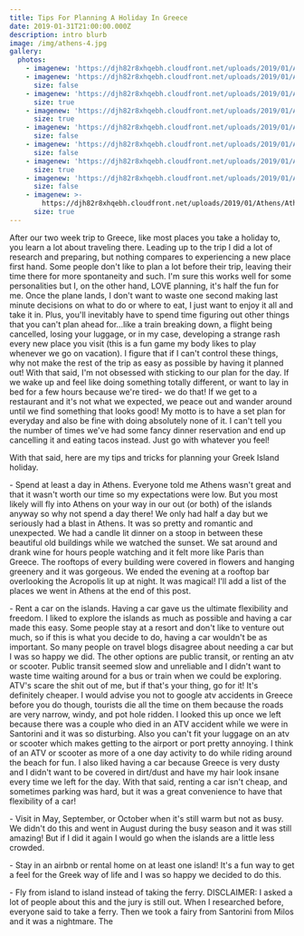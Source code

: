 ```yaml
---
title: Tips For Planning A Holiday In Greece
date: 2019-01-31T21:00:00.000Z
description: intro blurb
image: /img/athens-4.jpg
gallery:
  photos:
    - imagenew: 'https://djh82r8xhqebh.cloudfront.net/uploads/2019/01/Athens/Athens-5.jpg'
    - imagenew: 'https://djh82r8xhqebh.cloudfront.net/uploads/2019/01/Athens/Athens-1.jpg'
      size: false
    - imagenew: 'https://djh82r8xhqebh.cloudfront.net/uploads/2019/01/Athens/Athens-6.jpg'
      size: true
    - imagenew: 'https://djh82r8xhqebh.cloudfront.net/uploads/2019/01/Athens/Athens-4.jpg'
      size: true
    - imagenew: 'https://djh82r8xhqebh.cloudfront.net/uploads/2019/01/Athens/Athens-2.jpg'
      size: false
    - imagenew: 'https://djh82r8xhqebh.cloudfront.net/uploads/2019/01/Athens/Athens-7.jpg'
      size: false
    - imagenew: 'https://djh82r8xhqebh.cloudfront.net/uploads/2019/01/Athens/Athens-8.jpg'
      size: true
    - imagenew: 'https://djh82r8xhqebh.cloudfront.net/uploads/2019/01/Athens/Athens-9.jpg'
      size: false
    - imagenew: >-
        https://djh82r8xhqebh.cloudfront.net/uploads/2019/01/Athens/Athens-10.jpg
      size: true
---
```

After our two week trip to Greece, like most places you take a holiday to, you learn a lot about traveling there. Leading up to the trip I did a lot of research and preparing, but nothing compares to experiencing a new place first hand. Some people don't like to plan a lot before their trip, leaving their time there for more spontaneity and such. I'm sure this works well for some personalities but I, on the other hand, LOVE planning, it's half the fun for me. Once the plane lands, I don't want to waste one second making last minute decisions on what to do or where to eat, I just want to enjoy it all and take it in. Plus, you'll inevitably have to spend time figuring out other things that you can't plan ahead for...like a train breaking down, a flight being cancelled, losing your luggage, or in my case, developing a strange rash every new place you visit (this is a fun game my body likes to play whenever we go on vacation). I figure that if I can't control these things, why not make the rest of the trip as easy as possible by having it planned out! With that said, I'm not obsessed with sticking to our plan for the day. If we wake up and feel like doing something totally different, or want to lay in bed for a few hours because we're tired- we do that! If we get to a restaurant and it's not what we expected, we peace out and wander around until we find something that looks good! My motto is to have a set plan for everyday and also be fine with doing absolutely none of it. I can't tell you the number of times we've had some fancy dinner reservation and end up cancelling it and eating tacos instead. Just go with whatever you feel!

With that said, here are my tips and tricks for planning your Greek Island holiday.

\- Spend at least a day in Athens. Everyone told me Athens wasn't great and that it wasn't worth our time so my expectations were low. But you most likely will fly into Athens on your way in our out (or both) of the islands anyway so why not spend a day there! We only had half a day but we seriously had a blast in Athens. It was so pretty and romantic and unexpected. We had a candle lit dinner on a stoop in between these beautiful old buildings while we watched the sunset. We sat around and drank wine for hours people watching and it felt more like Paris than Greece. The rooftops of every building were covered in flowers and hanging greenery and it was gorgeous. We ended the evening at a rooftop bar overlooking the Acropolis lit up at night. It was magical! I'll add a list of the places we went in Athens at the end of this post.

\- Rent a car on the islands. Having a car gave us the ultimate flexibility and freedom. I liked to explore the islands as much as possible and having a car made this easy. Some people stay at a resort and don't like to venture out much, so if this is what you decide to do, having a car wouldn't be as important. So many people on travel blogs disagree about needing a car but I was so happy we did. The other options are public transit, or renting an atv or scooter. Public transit seemed slow and unreliable and I didn't want to waste time waiting around for a bus or train when we could be exploring. ATV's scare the shit out of me, but if that's your thing, go for it! It's definitely cheaper. I would advise you not to google atv accidents in Greece before you do though, tourists die all the time on them because the roads are very narrow, windy, and pot hole ridden. I looked this up once we left because there was a couple who died in an ATV accident while we were in Santorini and it was so disturbing. Also you can't fit your luggage on an atv or scooter which makes getting to the airport or port pretty annoying. I think of an ATV or scooter as more of a one day activity to do while riding around the beach for fun. I also liked having a car because Greece is very dusty and I didn't want to be covered in dirt/dust and have my hair look insane every time we left for the day. With that said, renting a car isn't cheap, and sometimes parking was hard, but it was a great convenience to have that flexibility of a car! 

\- Visit in May, September, or October when it's still warm but not as busy. We didn't do this and went in August during the busy season and it was still amazing! But if I did it again I would go when the islands are a little less crowded.

\- Stay in an airbnb or rental home on at least one island! It's a fun way to get a feel for the Greek way of life and I was so happy we decided to do this.

\- Fly from island to island instead of taking the ferry. DISCLAIMER: I asked a lot of people about this and the jury is still out. When I researched before, everyone said to take a ferry. Then we took a fairy from Santorini from Milos and it was a nightmare. The
